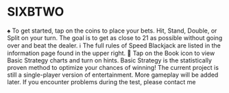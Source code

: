 # SIXBTWO
♠️ To get started, tap on the coins to place your bets. Hit, Stand, Double, or Split on your turn. The goal is to get as close to 21 as possible without going over and beat the dealer.  ℹ️ The full rules of Speed Blackjack are listed in the information page found in the upper right.  📖 Tap on the Book icon to view Basic Strategy charts and turn on hints. Basic Strategy is the statistically proven method to optimize your chances of winning!  The current project is still a single-player version of entertainment. More gameplay will be added later. If you encounter problems during the test, please contact me
